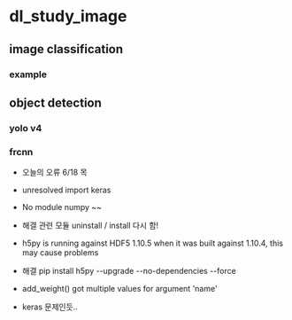 # dl_study_image

## image classification 
### example

## object detection 
### yolo v4
### frcnn

- 오늘의 오류 6/18 목

- unresolved import keras
- No module numpy ~~
- 해결 관련 모듈 uninstall / install 다시 함!

- h5py is running against HDF5 1.10.5 when it was built against 1.10.4, this may cause problems
- 해결 pip install h5py --upgrade --no-dependencies --force

- add_weight() got multiple values for argument 'name'
- keras 문제인듯..
